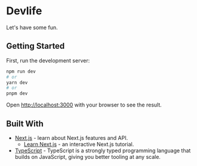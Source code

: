 # Devlife

Let's have some fun.

## Getting Started

First, run the development server:

```bash
npm run dev
# or
yarn dev
# or
pnpm dev
```

Open [http://localhost:3000](http://localhost:3000) with your browser to see the result.

## Built With

- [Next.js](https://nextjs.org/docs) - learn about Next.js features and API.
  - [Learn Next.js](https://nextjs.org/learn) - an interactive Next.js tutorial.
- [TypeScript](https://www.typescriptlang.org/) - TypeScript is a strongly typed programming language that builds on JavaScript, giving you better tooling at any scale.

